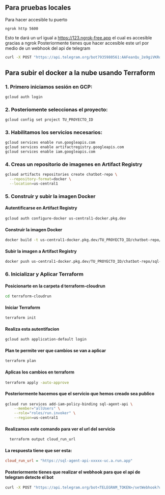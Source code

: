 
# 
## Para pruebas locales

Para hacer accesible tu puerto
```sh
ngrok http 5600 
```

Esto te dará un url igual a https://123.ngrok-free.app el cual es accesible gracias a ngrok
Posteriormente tienes que hacer accesible este url por medio de un webhook del api de telegram

```sh
curl -X POST "https://api.telegram.org/bot7935980561:AAFeanQu_2e9giVKRqVM5dovFtO5dtaEC_w/setWebhook?url=https://123.ngrok-free.app/webhook"
```

## Para subir el docker a la nube usando Terraform

### 1. Primero iniciamos sesión en GCP: 

```sh
gcloud auth login
```
### 2. Posteriomente seleccionas el proyecto:

```sh
gcloud config set project TU_PROYECTO_ID
```
### 3. Habilitamos los servicios necesarios:

```sh
gcloud services enable run.googleapis.com
gcloud services enable artifactregistry.googleapis.com
gcloud services enable iam.googleapis.com
```

### 4. Creas un repositorio de imagenes en Artifact Registry 

```sh
gcloud artifacts repositories create chatbot-repo \
  --repository-format=docker \
  --location=us-central1
```

### 5. Construir y subir la imagen Docker

#### Autentificarse en Artifact Registry
```sh
gcloud auth configure-docker us-central1-docker.pkg.dev
```

#### Construir la imagen Docker
```sh
docker build -t us-central1-docker.pkg.dev/TU_PROYECTO_ID/chatbot-repo/sql-agent-api .
```

#### Subir la imagen a Artifact Registry
```sh
docker push us-central1-docker.pkg.dev/TU_PROYECTO_ID/chatbot-repo/sql-agent-api
```


### 6. Inicializar y Aplicar Terraform

#### Posicionarte en la carpeta d terraform-cloudrun
```sh
cd terraform-cloudrun
```
#### Iniciar Terraform
```sh
terraform init
```
#### Realiza esta autentifacion
```sh
gcloud auth application-default login
```
#### Plan te permite ver que cambios se van a aplicar
```sh
terraform plan
```
#### Aplicas los cambios en terraform
```sh
terraform apply -auto-approve
```

#### Posteriormente hacemos que el servicio que hemos creado sea publico
```sh
gcloud run services add-iam-policy-binding sql-agent-api \
    --member="allUsers" \
    --role="roles/run.invoker" \
    --region=us-central1
```

#### Realizamos este comando para ver el url del servicio
```sh
  terraform output cloud_run_url
```
#### La respuesta tiene que ser esta:
```ini
cloud_run_url = "https://sql-agent-api-xxxxx-uc.a.run.app"
```

#### Posteriormente tienes que realizar el webhook para que el api de telegram detecte el bot
```sh
curl -X POST "https://api.telegram.org/bot<TELEGRAM_TOKEN>/setWebhook?url=<CLOUD_RUN_URL>/webhook"
```

